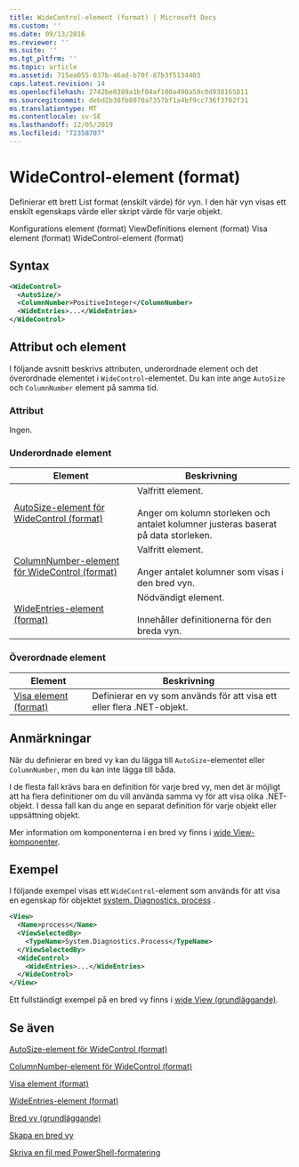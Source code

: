 ```yaml
---
title: WideControl-element (format) | Microsoft Docs
ms.custom: ''
ms.date: 09/13/2016
ms.reviewer: ''
ms.suite: ''
ms.tgt_pltfrm: ''
ms.topic: article
ms.assetid: 715ea055-037b-46ad-b70f-87b3f5134403
caps.latest.revision: 14
ms.openlocfilehash: 2742be0389a1bf04af100a490a59c0d938165811
ms.sourcegitcommit: debd2b38fb8070a7357bf1a4bf9cc736f3702f31
ms.translationtype: MT
ms.contentlocale: sv-SE
ms.lasthandoff: 12/05/2019
ms.locfileid: "72358707"
---
```

# <a name="widecontrol-element-format"></a>WideControl-element (format)

Definierar ett brett List format (enskilt värde) för vyn. I den här vyn visas ett enskilt egenskaps värde eller skript värde för varje objekt.

Konfigurations element (format) ViewDefinitions element (format) Visa element (format) WideControl-element (format)

## <a name="syntax"></a>Syntax

```xml
<WideControl>
  <AutoSize/>
  <ColumnNumber>PositiveInteger</ColumnNumber>
  <WideEntries>...</WideEntries>
</WideControl>
```

## <a name="attributes-and-elements"></a>Attribut och element

I följande avsnitt beskrivs attributen, underordnade element och det överordnade elementet i `WideControl`-elementet. Du kan inte ange `AutoSize` och `ColumnNumber` element på samma tid.

### <a name="attributes"></a>Attribut

Ingen.

### <a name="child-elements"></a>Underordnade element

|Element|Beskrivning|
|-------------|-----------------|
|[AutoSize-element för WideControl (format)](./autosize-element-for-widecontrol-format.md)|Valfritt element.<br /><br /> Anger om kolumn storleken och antalet kolumner justeras baserat på data storleken.|
|[ColumnNumber-element för WideControl (format)](./columnnumber-element-for-widecontrol-format.md)|Valfritt element.<br /><br /> Anger antalet kolumner som visas i den bred vyn.|
|[WideEntries-element (format)](./wideentries-element-for-widecontrol-format.md)|Nödvändigt element.<br /><br /> Innehåller definitionerna för den breda vyn.|

### <a name="parent-elements"></a>Överordnade element

|Element|Beskrivning|
|-------------|-----------------|
|[Visa element (format)](./view-element-format.md)|Definierar en vy som används för att visa ett eller flera .NET-objekt.|

## <a name="remarks"></a>Anmärkningar

När du definierar en bred vy kan du lägga till `AutoSize`-elementet eller `ColumnNumber`, men du kan inte lägga till båda.

I de flesta fall krävs bara en definition för varje bred vy, men det är möjligt att ha flera definitioner om du vill använda samma vy för att visa olika .NET-objekt. I dessa fall kan du ange en separat definition för varje objekt eller uppsättning objekt.

Mer information om komponenterna i en bred vy finns i [wide View-komponenter](./creating-a-wide-view.md).

## <a name="example"></a>Exempel

I följande exempel visas ett `WideControl`-element som används för att visa en egenskap för objektet [system. Diagnostics. process](/dotnet/api/System.Diagnostics.Process) .

```xml
<View>
  <Name>process</Name>
  <ViewSelectedBy>
    <TypeName>System.Diagnostics.Process</TypeName>
  </ViewSelectedBy>
  <WideControl>
    <WideEntries>...</WideEntries>
  </WideControl>
</View>
```

Ett fullständigt exempel på en bred vy finns i [wide View (grundläggande)](./wide-view-basic.md).

## <a name="see-also"></a>Se även

[AutoSize-element för WideControl (format)](./autosize-element-for-widecontrol-format.md)

[ColumnNumber-element för WideControl (format)](./columnnumber-element-for-widecontrol-format.md)

[Visa element (format)](./view-element-format.md)

[WideEntries-element (format)](./wideentries-element-for-widecontrol-format.md)

[Bred vy (grundläggande)](./wide-view-basic.md)

[Skapa en bred vy](./creating-a-wide-view.md)

[Skriva en fil med PowerShell-formatering](./writing-a-powershell-formatting-file.md)
